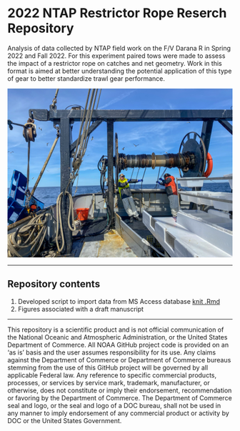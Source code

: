 # 2022 NTAP Restrictor Rope Reserch Repository

Analysis of data collected by NTAP field work on the F/V Darana R in Spring 2022 and Fall 2022. For this experiment paired tows were made to assess the impact of a restrictor rope on catches and net geometry. Work in this format is aimed at better understanding the potential application of this type of gear to better standardize trawl gear performance.

![](./images/IMG_1622.jpeg "Haul back")

---

## Repository contents

1. Developed script to import data from MS Access database [knit .Rmd](https://github.com/AJONES8/PEMAD_CRB_NTAP_Restrictor/blob/main/FMRD_CRB_NTAP_RESTRICTOR_ROPE_EXP.md)
2. Figures associated with a draft manuscript


---
This repository is a scientific product and is not official communication of the National Oceanic and Atmospheric Administration, or the United States Department of Commerce. All NOAA GitHub project code is provided on an ‘as is’ basis and the user assumes responsibility for its use. Any claims against the Department of Commerce or Department of Commerce bureaus stemming from the use of this GitHub project will be governed by all applicable Federal law. Any reference to specific commercial products, processes, or services by service mark, trademark, manufacturer, or otherwise, does not constitute or imply their endorsement, recommendation or favoring by the Department of Commerce. The Department of Commerce seal and logo, or the seal and logo of a DOC bureau, shall not be used in any manner to imply endorsement of any commercial product or activity by DOC or the United States Government.
